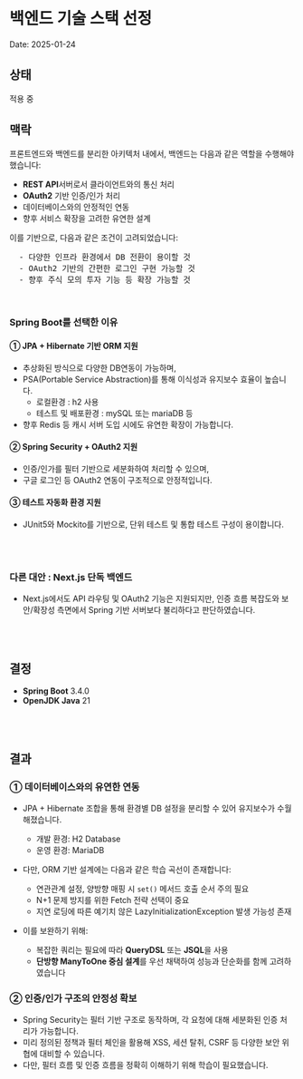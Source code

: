 # 백엔드 기술 스택 선정

Date: 2025-01-24

## 상태

적용 중

## 맥락

프론트엔드와 백엔드를 분리한 아키텍처 내에서, 백엔드는 다음과 같은 역할을 수행해야 했습니다:

- **REST API**서버로서 클라이언트와의 통신 처리
- **OAuth2** 기반 인증/인가 처리
- 데이터베이스와의 안정적인 연동
- 향후 서비스 확장을 고려한 유연한 설계

이를 기반으로, 다음과 같은 조건이 고려되었습니다:

<pre>
  - 다양한 인프라 환경에서 DB 전환이 용이할 것
  - OAuth2 기반의 간편한 로그인 구현 가능할 것
  - 향후 주식 모의 투자 기능 등 확장 가능할 것
</pre>

<br/>

### Spring Boot를 선택한 이유

#### ① JPA + Hibernate 기반 ORM 지원

- 추상화된 방식으로 다양한 DB연동이 가능하며,
- PSA(Portable Service Abstraction)를 통해 이식성과 유지보수 효율이 높습니다.
  - 로컬환경 : h2 사용
  - 테스트 및 배포환경 : mySQL 또는 mariaDB 등
- 향후 Redis 등 캐시 서버 도입 시에도 유연한 확장이 가능합니다.

#### ② Spring Security + OAuth2 지원

- 인증/인가를 필터 기반으로 세분화하여 처리할 수 있으며,
- 구글 로그인 등 OAuth2 연동이 구조적으로 안정적입니다.

#### ③ 테스트 자동화 환경 지원

- JUnit5와 Mockito를 기반으로, 단위 테스트 및 통합 테스트 구성이 용이합니다.

<br/>
<br/>

### 다른 대안 : Next.js 단독 백엔드

- Next.js에서도 API 라우팅 및 OAuth2 기능은 지원되지만,
  인증 흐름 복잡도와 보안/확장성 측면에서 Spring 기반 서버보다 불리하다고 판단하였습니다.

<br/>
<br/>

## 결정

- **Spring Boot** 3.4.0
- **OpenJDK Java** 21

<br/>
<br/>

## 결과

### ① 데이터베이스와의 유연한 연동

- JPA + Hibernate 조합을 통해 환경별 DB 설정을 분리할 수 있어 유지보수가 수월해졌습니다.

  - 개발 환경: H2 Database
  - 운영 환경: MariaDB

- 다만, ORM 기반 설계에는 다음과 같은 학습 곡선이 존재합니다:

  - 연관관계 설정, 양방향 매핑 시 `set()` 메서드 호출 순서 주의 필요
  - N+1 문제 방지를 위한 Fetch 전략 선택이 중요
  - 지연 로딩에 따른 예기치 않은 LazyInitializationException 발생 가능성 존재

- 이를 보완하기 위해:
  - 복잡한 쿼리는 필요에 따라 **QueryDSL** 또는 **JSQL**을 사용
  - **단방향 ManyToOne 중심 설계**를 우선 채택하여 성능과 단순화를 함께 고려하였습니다

### ② 인증/인가 구조의 안정성 확보

- Spring Security는 필터 기반 구조로 동작하며, 각 요청에 대해 세분화된 인증 처리가 가능합니다.
- 미리 정의된 정책과 필터 체인을 활용해 XSS, 세션 탈취, CSRF 등 다양한 보안 위협에 대비할 수 있습니다.
- 다만, 필터 흐름 및 인증 흐름을 정확히 이해하기 위해 학습이 필요했습니다.
